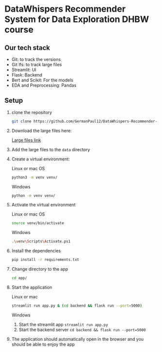# DataWhispers Recommender System for Data Exploration DHBW course

## Our tech stack

- Git: to track the versions
- Git lfs: to track large files
- Streamlit: UI
- Flask: Backend
- Bert and Scikit: For the models
- EDA and Preprocessing: Pandas

## Setup

1. clone the repository

    ``` bash
    git clone https://github.com/GermanPaul12/DataWhispers-Recommender-System-DHBW.git
    ```

2. Download the large files here:

   [Large files link](https://stadsinitiative-my.sharepoint.com/:f:/g/personal/german_paul_stads_de/EohrgaWKqj1MiAwoA4b-QaUBQlr8Qta-gO0P4GAMqWa_zQ?e=edlDrd)
3. Add the large files to the `data` directory
4. Create a virtual environment:

    Linux or mac OS

    ``` bash
    python3 -m venv venv/
    ```

    Windows

    ``` bash
    python -m venv venv/
    ```

5. Activate the virtual environment

    Linux or mac OS

    ``` bash
    source venv/bin/activate
    ```

    Windows

    ``` bash
    .\venv\Scripts\Activate.ps1
    ```

6. Install the dependencies

    ``` bash
    pip install -r requirements.txt
    ```

7. Change directory to the app

    ``` bash
    cd app/
    ```

8. Start the application

    Linux or mac

    ``` bash
    streamlit run app.py & (cd backend && flask run --port=5000)
    ```

    Windows

    1. Start the streamlit app
        `streamlit run app.py`
    2. Start the backend server
        `cd backend && flask run --port=5000`

9. The application should automatically open in the browser and you should be able to enjoy the app
